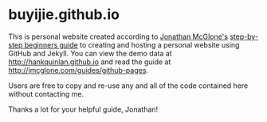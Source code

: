 buyijie.github.io
=====================
This is personal website created according to [Jonathan McGlone's](http://jmcglone.com) [step-by-step beginners guide](http://jmcglone.com/guides/github-pages) to creating and hosting a personal website using GitHub and Jekyll. You can view the demo data at <http://hankquinlan.github.io> and read the guide at <http://jmcglone.com/guides/github-pages>. 

Users are free to copy and re-use any and all of the code contained here without contacting me.

Thanks a lot for your helpful guide, Jonathan!
